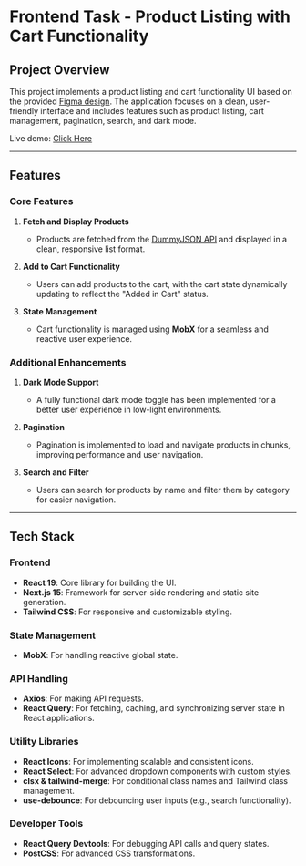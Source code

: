# Frontend Task - Product Listing with Cart Functionality

## Project Overview

This project implements a product listing and cart functionality UI based on the provided [Figma design](https://www.figma.com/design/x9iVC44evHLzfEUXrewfBH/Frontend-Task?node-id=0-278&t=Z4HcSkxtxoTfK9Nb-0). The application focuses on a clean, user-friendly interface and includes features such as product listing, cart management, pagination, search, and dark mode.

Live demo: [Click Here](https://product-list-seven-delta.vercel.app/)

---

## Features

### Core Features

1. **Fetch and Display Products**

   - Products are fetched from the [DummyJSON API](https://dummyjson.com/docs/products) and displayed in a clean, responsive list format.

2. **Add to Cart Functionality**

   - Users can add products to the cart, with the cart state dynamically updating to reflect the "Added in Cart" status.

3. **State Management**
   - Cart functionality is managed using **MobX** for a seamless and reactive user experience.

### Additional Enhancements

1. **Dark Mode Support**

   - A fully functional dark mode toggle has been implemented for a better user experience in low-light environments.

2. **Pagination**

   - Pagination is implemented to load and navigate products in chunks, improving performance and user navigation.

3. **Search and Filter**

   - Users can search for products by name and filter them by category for easier navigation.

---

## Tech Stack

### Frontend

- **React 19**: Core library for building the UI.
- **Next.js 15**: Framework for server-side rendering and static site generation.
- **Tailwind CSS**: For responsive and customizable styling.

### State Management

- **MobX**: For handling reactive global state.

### API Handling

- **Axios**: For making API requests.
- **React Query**: For fetching, caching, and synchronizing server state in React applications.

### Utility Libraries

- **React Icons**: For implementing scalable and consistent icons.
- **React Select**: For advanced dropdown components with custom styles.
- **clsx & tailwind-merge**: For conditional class names and Tailwind class management.
- **use-debounce**: For debouncing user inputs (e.g., search functionality).

### Developer Tools

- **React Query Devtools**: For debugging API calls and query states.
- **PostCSS**: For advanced CSS transformations.
